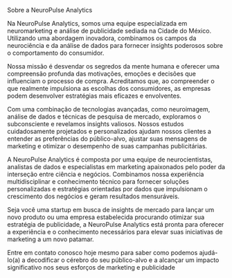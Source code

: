 Sobre a NeuroPulse Analytics

Na NeuroPulse Analytics, somos uma equipe especializada em neuromarketing e análise de publicidade sediada na Cidade do México. Utilizando uma abordagem inovadora, combinamos os campos da neurociência e da análise de dados para fornecer insights poderosos sobre o comportamento do consumidor.

Nossa missão é desvendar os segredos da mente humana e oferecer uma compreensão profunda das motivações, emoções e decisões que influenciam o processo de compra. Acreditamos que, ao compreender o que realmente impulsiona as escolhas dos consumidores, as empresas podem desenvolver estratégias mais eficazes e envolventes.

Com uma combinação de tecnologias avançadas, como neuroimagem, análise de dados e técnicas de pesquisa de mercado, exploramos o subconsciente e revelamos insights valiosos. Nossos estudos cuidadosamente projetados e personalizados ajudam nossos clientes a entender as preferências do público-alvo, ajustar suas mensagens de marketing e otimizar o desempenho de suas campanhas publicitárias.

A NeuroPulse Analytics é composta por uma equipe de neurocientistas, analistas de dados e especialistas em marketing apaixonados pelo poder da interseção entre ciência e negócios. Combinamos nossa experiência multidisciplinar e conhecimento técnico para fornecer soluções personalizadas e estratégias orientadas por dados que impulsionam o crescimento dos negócios e geram resultados mensuráveis.

Seja você uma startup em busca de insights de mercado para lançar um novo produto ou uma empresa estabelecida procurando otimizar sua estratégia de publicidade, a NeuroPulse Analytics está pronta para oferecer a experiência e o conhecimento necessários para elevar suas iniciativas de marketing a um novo patamar.

Entre em contato conosco hoje mesmo para saber como podemos ajudá-lo(a) a decodificar o cérebro do seu público-alvo e a alcançar um impacto significativo nos seus esforços de marketing e publicidade
